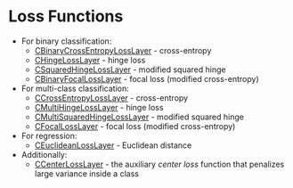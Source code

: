 # Loss Functions

- For binary classification:
  - [CBinaryCrossEntropyLossLayer](BinaryCrossEntropyLossLayer.md) - cross-entropy
  - [CHingeLossLayer](HingeLossLayer.md) - hinge loss
  - [CSquaredHingeLossLayer](SquaredHingeLossLayer.md) - modified squared hinge
  - [CBinaryFocalLossLayer](BinaryFocalLossLayer.md) - focal loss (modified cross-entropy)
- For multi-class classification:
  - [CCrossEntropyLossLayer](CrossEntropyLossLayer.md) - cross-entropy
  - [CMultiHingeLossLayer](MultiHingeLossLayer.md) - hinge loss
  - [CMultiSquaredHingeLossLayer](MultiSquaredHingeLossLayer.md) - modified squared hinge
  - [CFocalLossLayer](FocalLossLayer.md) - focal loss (modified cross-entropy)
- For regression:
  - [CEuclideanLossLayer](EuclideanLossLayer.md) - Euclidean distance
- Additionally:
  - [CCenterLossLayer](CenterLossLayer.md) - the auxiliary *center loss* function that penalizes large variance inside a class